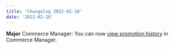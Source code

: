 ```yaml
---
title: 'Changelog 2022-02-10'
date: '2022-02-10'
---
```

**Major** Commerce Manager: You can now [view promotion history](/docs/commerce-cloud/promotions/promotions-cm/promotions#viewing-promotion-history) in Commerce Manager.
